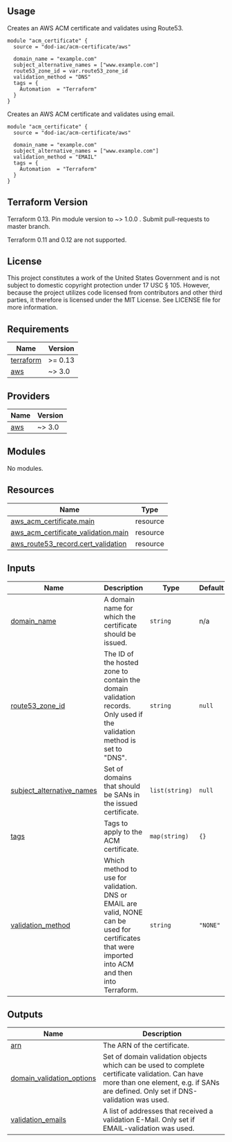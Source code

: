 <!-- BEGINNING OF PRE-COMMIT-TERRAFORM DOCS HOOK -->
## Usage

Creates an AWS ACM certificate and validates using Route53.

```hcl
module "acm_certificate" {
  source = "dod-iac/acm-certificate/aws"

  domain_name = "example.com"
  subject_alternative_names = ["www.example.com"]
  route53_zone_id = var.route53_zone_id
  validation_method = "DNS"
  tags = {
    Automation  = "Terraform"
  }
}
```

Creates an AWS ACM certificate and validates using email.

```hcl
module "acm_certificate" {
  source = "dod-iac/acm-certificate/aws"

  domain_name = "example.com"
  subject_alternative_names = ["www.example.com"]
  validation_method = "EMAIL"
  tags = {
    Automation  = "Terraform"
  }
}
```

## Terraform Version

Terraform 0.13. Pin module version to ~> 1.0.0 . Submit pull-requests to master branch.

Terraform 0.11 and 0.12 are not supported.

## License

This project constitutes a work of the United States Government and is not subject to domestic copyright protection under 17 USC § 105.  However, because the project utilizes code licensed from contributors and other third parties, it therefore is licensed under the MIT License.  See LICENSE file for more information.

## Requirements

| Name | Version |
|------|---------|
| <a name="requirement_terraform"></a> [terraform](#requirement\_terraform) | >= 0.13 |
| <a name="requirement_aws"></a> [aws](#requirement\_aws) | ~> 3.0 |

## Providers

| Name | Version |
|------|---------|
| <a name="provider_aws"></a> [aws](#provider\_aws) | ~> 3.0 |

## Modules

No modules.

## Resources

| Name | Type |
|------|------|
| [aws_acm_certificate.main](https://registry.terraform.io/providers/hashicorp/aws/latest/docs/resources/acm_certificate) | resource |
| [aws_acm_certificate_validation.main](https://registry.terraform.io/providers/hashicorp/aws/latest/docs/resources/acm_certificate_validation) | resource |
| [aws_route53_record.cert_validation](https://registry.terraform.io/providers/hashicorp/aws/latest/docs/resources/route53_record) | resource |

## Inputs

| Name | Description | Type | Default | Required |
|------|-------------|------|---------|:--------:|
| <a name="input_domain_name"></a> [domain\_name](#input\_domain\_name) | A domain name for which the certificate should be issued. | `string` | n/a | yes |
| <a name="input_route53_zone_id"></a> [route53\_zone\_id](#input\_route53\_zone\_id) | The ID of the hosted zone to contain the domain validation records.  Only used if the validation method is set to "DNS". | `string` | `null` | no |
| <a name="input_subject_alternative_names"></a> [subject\_alternative\_names](#input\_subject\_alternative\_names) | Set of domains that should be SANs in the issued certificate. | `list(string)` | `null` | no |
| <a name="input_tags"></a> [tags](#input\_tags) | Tags to apply to the ACM certificate. | `map(string)` | `{}` | no |
| <a name="input_validation_method"></a> [validation\_method](#input\_validation\_method) | Which method to use for validation. DNS or EMAIL are valid, NONE can be used for certificates that were imported into ACM and then into Terraform. | `string` | `"NONE"` | no |

## Outputs

| Name | Description |
|------|-------------|
| <a name="output_arn"></a> [arn](#output\_arn) | The ARN of the certificate. |
| <a name="output_domain_validation_options"></a> [domain\_validation\_options](#output\_domain\_validation\_options) | Set of domain validation objects which can be used to complete certificate validation. Can have more than one element, e.g. if SANs are defined. Only set if DNS-validation was used. |
| <a name="output_validation_emails"></a> [validation\_emails](#output\_validation\_emails) | A list of addresses that received a validation E-Mail. Only set if EMAIL-validation was used. |
<!-- END OF PRE-COMMIT-TERRAFORM DOCS HOOK -->
